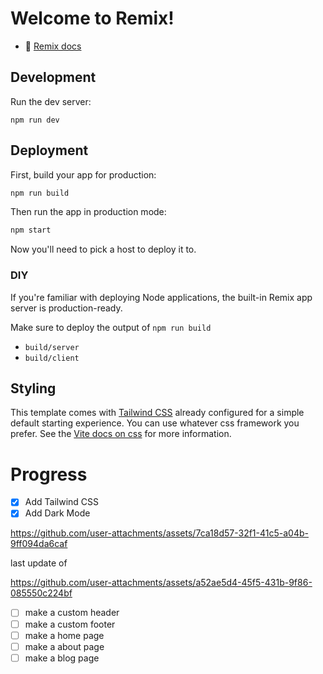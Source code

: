 # Welcome to Remix!

- 📖 [Remix docs](https://remix.run/docs)

## Development

Run the dev server:

```shellscript
npm run dev
```

## Deployment

First, build your app for production:

```sh
npm run build
```

Then run the app in production mode:

```sh
npm start
```

Now you'll need to pick a host to deploy it to.

### DIY

If you're familiar with deploying Node applications, the built-in Remix app server is production-ready.

Make sure to deploy the output of `npm run build`

- `build/server`
- `build/client`

## Styling

This template comes with [Tailwind CSS](https://tailwindcss.com/) already configured for a simple default starting experience. You can use whatever css framework you prefer. See the [Vite docs on css](https://vitejs.dev/guide/features.html#css) for more information.

# Progress

- [x] Add Tailwind CSS
- [x] Add Dark Mode

https://github.com/user-attachments/assets/7ca18d57-32f1-41c5-a04b-9ff094da6caf

last update of

https://github.com/user-attachments/assets/a52ae5d4-45f5-431b-9f86-085550c224bf

- [ ] make a custom header
- [ ] make a custom footer
- [ ] make a home page
- [ ] make a about page
- [ ] make a blog page
